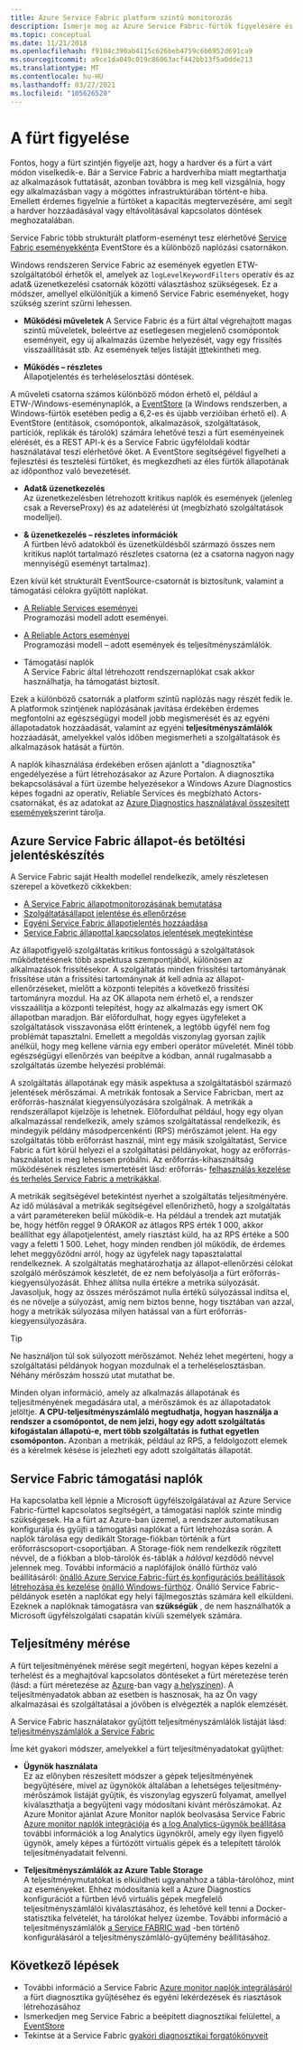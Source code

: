 ```yaml
---
title: Azure Service Fabric platform szintű monitorozás
description: Ismerje meg az Azure Service Fabric-fürtök figyelésére és diagnosztizálására szolgáló platform szintű eseményeket és naplókat.
ms.topic: conceptual
ms.date: 11/21/2018
ms.openlocfilehash: f9104c390ab4115c626beb4759c6b6952d691ca9
ms.sourcegitcommit: a9ce1da049c019c86063acf442bb13f5a0dde213
ms.translationtype: MT
ms.contentlocale: hu-HU
ms.lasthandoff: 03/27/2021
ms.locfileid: "105626520"
---
```

# <a name="monitoring-the-cluster"></a>A fürt figyelése

Fontos, hogy a fürt szintjén figyelje azt, hogy a hardver és a fürt a várt módon viselkedik-e. Bár a Service Fabric a hardverhiba miatt megtarthatja az alkalmazások futtatását, azonban továbbra is meg kell vizsgálnia, hogy egy alkalmazásban vagy a mögöttes infrastruktúrában történt-e hiba. Emellett érdemes figyelnie a fürtöket a kapacitás megtervezésére, ami segít a hardver hozzáadásával vagy eltávolításával kapcsolatos döntések meghozatalában.

Service Fabric több strukturált platform-eseményt tesz elérhetővé [Service Fabric eseményekként](service-fabric-diagnostics-events.md)a EventStore és a különböző naplózási csatornákon. 

Windows rendszeren Service Fabric az események egyetlen ETW-szolgáltatóból érhetők el, amelyek az `logLevelKeywordFilters` operatív és az adat& üzenetkezelési csatornák közötti választáshoz szükségesek. Ez a módszer, amellyel elkülönítjük a kimenő Service Fabric eseményeket, hogy szükség szerint szűrni lehessen.

* **Működési műveletek** A Service Fabric és a fürt által végrehajtott magas szintű műveletek, beleértve az esetlegesen megjelenő csomópontok eseményeit, egy új alkalmazás üzembe helyezését, vagy egy frissítés visszaállítását stb. Az események teljes listáját [itt](service-fabric-diagnostics-event-generation-operational.md)tekintheti meg.  

* **Működés – részletes**  
Állapotjelentés és terheléselosztási döntések.

A műveleti csatorna számos különböző módon érhető el, például a ETW-/Windows-eseménynaplók, a [EventStore](service-fabric-diagnostics-eventstore.md) (a Windows rendszerben, a Windows-fürtök esetében pedig a 6,2-es és újabb verzióiban érhető el). A EventStore (entitások, csomópontok, alkalmazások, szolgáltatások, partíciók, replikák és tárolók) számára lehetővé teszi a fürt eseményeinek elérését, és a REST API-k és a Service Fabric ügyféloldali kódtár használatával teszi elérhetővé őket. A EventStore segítségével figyelheti a fejlesztési és tesztelési fürtöket, és megkezdheti az éles fürtök állapotának az időponthoz való bevezetését.

* **Adat& üzenetkezelés**  
Az üzenetkezelésben létrehozott kritikus naplók és események (jelenleg csak a ReverseProxy) és az adatelérési út (megbízható szolgáltatások modelljei).

* **& üzenetkezelés – részletes információk**  
A fürtben lévő adatokból és üzenetküldésből származó összes nem kritikus naplót tartalmazó részletes csatorna (ez a csatorna nagyon nagy mennyiségű eseményt tartalmaz).

Ezen kívül két strukturált EventSource-csatornát is biztosítunk, valamint a támogatási célokra gyűjtött naplókat.

* [A Reliable Services eseményei](service-fabric-reliable-services-diagnostics.md)  
Programozási modell adott eseményei.

* [A Reliable Actors eseményei](service-fabric-reliable-actors-diagnostics.md)  
Programozási modell – adott események és teljesítményszámlálók.

* Támogatási naplók  
A Service Fabric által létrehozott rendszernaplókat csak akkor használhatja, ha támogatást biztosít.

Ezek a különböző csatornák a platform szintű naplózás nagy részét fedik le. A platformok szintjének naplózásának javítása érdekében érdemes megfontolni az egészségügyi modell jobb megismerését és az egyéni állapotadatok hozzáadását, valamint az egyéni **teljesítményszámlálók** hozzáadását, amelyekkel valós időben megismerheti a szolgáltatások és alkalmazások hatását a fürtön.

A naplók kihasználása érdekében erősen ajánlott a "diagnosztika" engedélyezése a fürt létrehozásakor az Azure Portalon. A diagnosztika bekapcsolásával a fürt üzembe helyezésekor a Windows Azure Diagnostics képes fogadni az operatív, Reliable Services és megbízható Actors-csatornákat, és az adatokat az [Azure Diagnostics használatával összesített események](service-fabric-diagnostics-event-aggregation-wad.md)szerint tárolja.

## <a name="azure-service-fabric-health-and-load-reporting"></a>Azure Service Fabric állapot-és betöltési jelentéskészítés

A Service Fabric saját Health modellel rendelkezik, amely részletesen szerepel a következő cikkekben:

- [A Service Fabric állapotmonitorozásának bemutatása](service-fabric-health-introduction.md)
- [Szolgáltatásállapot jelentése és ellenőrzése](service-fabric-diagnostics-how-to-report-and-check-service-health.md)
- [Egyéni Service Fabric állapotjelentés hozzáadása](service-fabric-report-health.md)
- [Service Fabric állapottal kapcsolatos jelentések megtekintése](service-fabric-view-entities-aggregated-health.md)

Az állapotfigyelő szolgáltatás kritikus fontosságú a szolgáltatások működtetésének több aspektusa szempontjából, különösen az alkalmazások frissítésekor. A szolgáltatás minden frissítési tartományának frissítése után a frissítési tartománynak át kell adnia az állapot-ellenőrzéseket, mielőtt a központi telepítés a következő frissítési tartományra mozdul. Ha az OK állapota nem érhető el, a rendszer visszaállítja a központi telepítést, hogy az alkalmazás egy ismert OK állapotban maradjon. Bár előfordulhat, hogy egyes ügyfeleket a szolgáltatások visszavonása előtt érintenek, a legtöbb ügyfél nem fog problémát tapasztalni. Emellett a megoldás viszonylag gyorsan zajlik anélkül, hogy meg kellene várnia egy emberi operátor műveletét. Minél több egészségügyi ellenőrzés van beépítve a kódban, annál rugalmasabb a szolgáltatás üzembe helyezési problémái.

A szolgáltatás állapotának egy másik aspektusa a szolgáltatásból származó jelentések mérőszámai. A metrikák fontosak a Service Fabricban, mert az erőforrás-használat kiegyensúlyozására szolgálnak. A metrikák a rendszerállapot kijelzője is lehetnek. Előfordulhat például, hogy egy olyan alkalmazással rendelkezik, amely számos szolgáltatással rendelkezik, és mindegyik példány másodpercenkénti (RPS) mérőszámot jelent. Ha egy szolgáltatás több erőforrást használ, mint egy másik szolgáltatást, Service Fabric a fürt körül helyezi el a szolgáltatási példányokat, hogy az erőforrás-használatot is meg lehessen próbálni. Az erőforrás-kihasználtság működésének részletes ismertetését lásd: erőforrás- [felhasználás kezelése és terhelés Service Fabric a metrikákkal](service-fabric-cluster-resource-manager-metrics.md).

A metrikák segítségével betekintést nyerhet a szolgáltatás teljesítményére. Az idő múlásával a metrikák segítségével ellenőrizhető, hogy a szolgáltatás a várt paramétereken belül működik-e. Ha például a trendek azt mutatják be, hogy hétfőn reggel 9 ÓRAKOR az átlagos RPS érték 1 000, akkor beállíthat egy állapotjelentést, amely riasztást küld, ha az RPS értéke a 500 vagy a feletti 1 500. Lehet, hogy minden rendben jól működik, de érdemes lehet meggyőződni arról, hogy az ügyfelek nagy tapasztalattal rendelkeznek. A szolgáltatás meghatározhatja az állapot-ellenőrzési célokat szolgáló mérőszámok készletét, de ez nem befolyásolja a fürt erőforrás-kiegyensúlyozását. Ehhez állítsa nulla értékre a metrika súlyozását. Javasoljuk, hogy az összes mérőszámot nulla értékű súlyozással indítsa el, és ne növelje a súlyozást, amíg nem biztos benne, hogy tisztában van azzal, hogy a metrikák súlyozása milyen hatással van a fürt erőforrás-kiegyensúlyozására.

> [!TIP]
> Ne használjon túl sok súlyozott mérőszámot. Nehéz lehet megérteni, hogy a szolgáltatási példányok hogyan mozdulnak el a terheléselosztásban. Néhány mérőszám hosszú utat mutathat be.

Minden olyan információ, amely az alkalmazás állapotának és teljesítményének megadására utal, a mérőszámok és az állapotadatok jelöltje. **A CPU-teljesítményszámláló megtudhatja, hogyan használja a rendszer a csomópontot, de nem jelzi, hogy egy adott szolgáltatás kifogástalan állapotú-e, mert több szolgáltatás is futhat egyetlen csomóponton.** Azonban a metrikák, például az RPS, a feldolgozott elemek és a kérelmek késése is jelezheti egy adott szolgáltatás állapotát.

## <a name="service-fabric-support-logs"></a>Service Fabric támogatási naplók

Ha kapcsolatba kell lépnie a Microsoft ügyfélszolgálatával az Azure Service Fabric-fürttel kapcsolatos segítségért, a támogatási naplók szinte mindig szükségesek. Ha a fürt az Azure-ban üzemel, a rendszer automatikusan konfigurálja és gyűjti a támogatási naplókat a fürt létrehozása során. A naplók tárolása egy dedikált Storage-fiókban történik a fürt erőforráscsoport-csoportjában. A Storage-fiók nem rendelkezik rögzített névvel, de a fiókban a blob-tárolók és-táblák a *hálóval* kezdődő névvel jelennek meg. További információ a naplófájlok önálló fürthöz való beállításáról: [önálló Azure Service Fabric-fürt és konfigurációs beállítások létrehozása és kezelése](service-fabric-cluster-creation-for-windows-server.md) [önálló Windows-fürthöz](service-fabric-cluster-manifest.md). Önálló Service Fabric-példányok esetén a naplókat egy helyi fájlmegosztás számára kell elküldeni. Ezeknek a naplóknak támogatásra van **szükségük** , de nem használhatók a Microsoft ügyfélszolgálati csapatán kívüli személyek számára.

## <a name="measuring-performance"></a>Teljesítmény mérése

A fürt teljesítményének mérése segít megérteni, hogyan képes kezelni a terhelést és a meghajtóval kapcsolatos döntéseket a fürt méretezése terén (lásd: a fürt méretezése az [Azure](service-fabric-cluster-scale-in-out.md)-ban vagy [a helyszínen](service-fabric-cluster-windows-server-add-remove-nodes.md)). A teljesítményadatok abban az esetben is hasznosak, ha az Ön vagy alkalmazásai és szolgáltatásai a jövőben is elvégezték a naplók elemzését. 

A Service Fabric használatakor gyűjtött teljesítményszámlálók listáját lásd: [teljesítményszámlálók a Service Fabric](service-fabric-diagnostics-event-generation-perf.md)

Íme két gyakori módszer, amelyekkel a fürt teljesítményadatokat gyűjthet:

* **Ügynök használata**  
Ez az előnyben részesített módszer a gépek teljesítményének begyűjtésére, mivel az ügynökök általában a lehetséges teljesítmény-mérőszámok listáját gyűjtik, és viszonylag egyszerű folyamat, amellyel kiválaszthatja a begyűjteni vagy módosítani kívánt mérőszámokat. Az Azure Monitor ajánlat Azure Monitor naplók beolvasása Service Fabric [Azure monitor naplók integrációja](service-fabric-diagnostics-event-analysis-oms.md) és [a log Analytics-ügynök beállítása](../azure-monitor/agents/agent-windows.md) további információk a log Analytics ügynökről, amely egy ilyen figyelő ügynök, amely képes a fürtözött virtuális gépek és a telepített tárolók teljesítményadatait felvenni.

* **Teljesítményszámlálók az Azure Table Storage**  
A teljesítménymutatókat is elküldheti ugyanahhoz a tábla-tárolóhoz, mint az eseményeket. Ehhez módosítania kell a Azure Diagnostics konfigurációt a fürtben lévő virtuális gépek megfelelő teljesítményszámlálói kiválasztásához, és lehetővé kell tenni a Docker-statisztika felvételét, ha tárolókat helyez üzembe. További információ a teljesítményszámlálók [a Service FABRIC wad](service-fabric-diagnostics-event-aggregation-wad.md) -ben történő konfigurálásáról a teljesítményszámláló-gyűjtemény beállításához.

## <a name="next-steps"></a>Következő lépések

* További információ a Service Fabric [Azure monitor naplók integrálásáról](service-fabric-diagnostics-event-analysis-oms.md) a fürt diagnosztika gyűjtéséhez és egyéni lekérdezések és riasztások létrehozásához
* Ismerkedjen meg Service Fabric a beépített diagnosztikai felülettel, a [EventStore](service-fabric-diagnostics-eventstore.md)
* Tekintse át a Service Fabric [gyakori diagnosztikai forgatókönyveit](service-fabric-diagnostics-common-scenarios.md)
